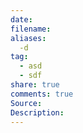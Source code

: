 ```yaml
---
date: 
filename:
aliases:
  -d
tag:
  - asd
  - sdf
share: true
comments: true
Source:
Description:
---
```


